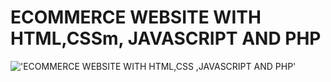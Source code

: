 # ECOMMERCE WEBSITE WITH HTML,CSSm, JAVASCRIPT AND PHP

!['ECOMMERCE WEBSITE WITH HTML,CSS ,JAVASCRIPT AND PHP'](https://raw.githubusercontent.com/ziddahedem/ecommerce4/master/sreenshot.png "ECOMMERCE WEBSITE WITH HTML,CSS AND JAVASCRIPT")
